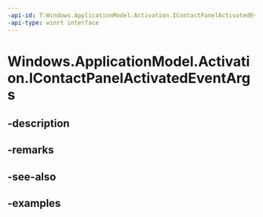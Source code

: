 ```yaml
---
-api-id: T:Windows.ApplicationModel.Activation.IContactPanelActivatedEventArgs
-api-type: winrt interface
---
```


<!-- Interface syntax.
public interface IContactPanelActivatedEventArgs 
-->

# Windows.ApplicationModel.Activation.IContactPanelActivatedEventArgs

## -description

## -remarks

## -see-also

## -examples

